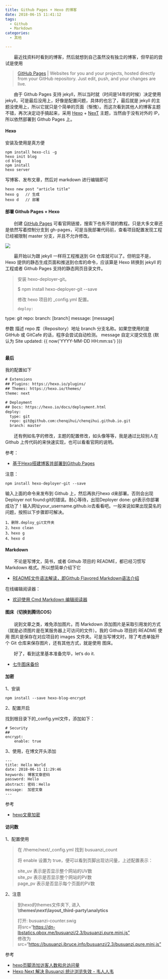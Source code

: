 ```yaml
---
title: Github Pages + Hexo 的博客
date: 2018-06-15 11:41:12
tags: 
  - Github
  - Markdown
categories:
  - 其他

---
```


&nbsp;&nbsp;&nbsp;&nbsp;&nbsp;&nbsp;&nbsp;最近找资料时看到的博客，然后就想到自己虽然没有独立的博客，但早前的尝试是使用 

>[GitHub Pages](https://pages.github.com/) | Websites for you and your projects, hosted directly from your GitHub repository. Just edit, push, and your changes are live.  
 
&nbsp;&nbsp;&nbsp;&nbsp;&nbsp;&nbsp;&nbsp;由于 Github Pages 支持 jekyll，所以当时就（时间是14年的时候）决定使用 jekyll，可是最后没用上，好像是配置问题，具体的也忘了，最后就是 jekyll 的主题没使用上，所以它就只是个简单的页面（惭愧）。而这次看到其他人的博客主题不错，再次决定动手搞起来，采用 [Hexo](https://hexo.io/zh-cn/) + [NexT](http://theme-next.iissnan.com/) 主题，当然由于没有对外的 IP，所以依然部署到 Github Pages 上。

<!-- more -->

#### Hexo

安装及使用是真方便

```shell
npm install hexo-cli -g
hexo init blog
cd blog
npm install
hexo server
```

写博客、发布文章，然后对 markdown 进行编辑即可

```shell
hexo new post "article title"
hexo g   // 生成
hexo d   // 部署
```

#### 部署 Github Pages + Hexo

&nbsp;&nbsp;&nbsp;&nbsp;&nbsp;&nbsp;&nbsp;创建 [GitHub Pages](https://pages.github.com/) 可看官网链接，搜索下也有不错的教程。只是大多文章还是依然写着控制分支到 gh-pages，可是当我部署代码前，查看项目配置发现工程已经被限制 master 分支，并且不允许修改。

![](https://anakinpublicspace-1253727175.cos.ap-chengdu.myqcloud.com/blog/githubpagesmaster.png?attname=)

&nbsp;&nbsp;&nbsp;&nbsp;&nbsp;&nbsp;&nbsp;最开始以为跟 jekyll 一样将工程推送到 Git 仓库就可以了。但明显不是，Hexo 提供的静态生成页面和推送到仓库的命令，应该算是 Hexo 转换到 jekyll 的工程或者 Github Pages 支持的静态网页目录文件。

>安装 hexo-deployer-git。
>
>$ npm install hexo-deployer-git --save
>
>修改 hexo 项目的 _config.yml 配置。
>
>```
>deploy:
  type: git
  repo: <repository url>
  branch: [branch]
  message: [message]
>
参数	描述
repo	库（Repository）地址
branch	分支名称。如果您使用的是 GitHub 或 GitCafe 的话，程序会尝试自动检测。
message	自定义提交信息 (默认为 Site updated: {{ now('YYYY-MM-DD HH:mm:ss') }})
>```

#### 最后
我的配置如下

```xml
# Extensions
## Plugins: https://hexo.io/plugins/
## Themes: https://hexo.io/themes/
theme: next

# Deployment
## Docs: https://hexo.io/docs/deployment.html
deploy:
  type: git
  repo: git@github.com:chenqihui/chenqihui.github.io.git
  branch: master
```

&nbsp;&nbsp;&nbsp;&nbsp;&nbsp;&nbsp;&nbsp;还有例如名字的修改，主题的配置修改，如头像等等，我是通过比较别人在 Github 上传代码的来快速实现，也可以看看官网的说明。

参考：  

* [基于Hexo搭建博客并部署到Github Pages](https://www.jianshu.com/p/2b09156ee5b1)

注意：

```
npm install hexo-deployer-git --save
```
输入上面的命令来发布到 Github 上，然后再执行hexo d来部署。否则会出现Deployer not found:git的错误。耐心等待，出现Deployer done: git表示你部署成功了！输入网址your_username.github.io去看看吧。一般来说如果出现莫名的问题，按照以下步骤即可解决。

```
1、删除.deploy_git文件夹
2、hexo clean
3、hexo g
4、hexo d
```


#### Markdown

&nbsp;&nbsp;&nbsp;&nbsp;&nbsp;&nbsp;&nbsp;不论是写博文，简书，或者 Github 项目的 README，都已经习惯写 Markdown 格式。所以想简单介绍下它 

* [README文件语法解读，即Github Flavored Markdown语法介绍](https://github.com/chenqihui/README)

在线编辑阅读器： 
 
* [欢迎使用 Cmd Markdown 编辑阅读器](https://www.zybuluo.com/mdeditor#1237871)

#### 图床（切换到腾讯COS）

&nbsp;&nbsp;&nbsp;&nbsp;&nbsp;&nbsp;&nbsp;说到文章之类，难免添加图片。而 Markdown 添加图片是采取引用发的方式（就是必须图片是在某服务器上可访问的文件）。我的 Github 项目的 README 使用 图片是保存在对应项目的 images 文件夹。可是当写博文时，除了考虑单独开个 Git 仓库来保存图片，还有其他方式，就是使用 图床。

&nbsp;&nbsp;&nbsp;&nbsp;&nbsp;&nbsp;&nbsp;好了，看到这里基本准备完毕，let‘s do it.

* [七牛图床备份](https://www.jianshu.com/p/f7ea1b23e860)

#### 加密

1、安装

```
npm install --save hexo-blog-encrypt
```

2、配置开启

找到根目录下的_config.yml文件，添加如下：

```
# Security
##
encrypt:
    enable: true
```
    
3、使用，在博文开头添加

```
---
title: Hello World
date: 2018-06-11 11:29:46
keywords: 博客文章密码
password: Hello
abstract: 密码：Hello
message:  加密文章
---
```

参考

* [hexo文章加密](https://www.jianshu.com/p/44e211829447)

#### 访问数

1、配置使用

>在 /theme/next/_config.yml 找到 busuanzi_count 
>
>将 enable 设置为 true，便可以看到页脚出现访问量，上述配置表示：
>
>site_uv 表示是否显示整个网站的UV数  
>site_pv 表示是否显示整个网站的PV数  
>page_pv 表示是否显示每个页面的PV数  

2、注意

>到hexo的themes文件夹下, 进入  
>**\themes\next\layout_third-party\analytics** 
> 
>打开: busuanzi-counter.swig  
>将src=“https://dn-lbstatics.qbox.me/busuanzi/2.3/busuanzi.pure.mini.js”  
>修改为src=“https://busuanzi.ibruce.info/busuanzi/2.3/busuanzi.pure.mini.js”

参考

* [hexo页脚添加访客人数和总访问量](https://www.jianshu.com/p/c311d31265e0)
* [Hexo Next 解决 Busuanzi 统计浏览失效 - 韦人人韦](https://blog.csdn.net/ddydavie/article/details/83020549)



